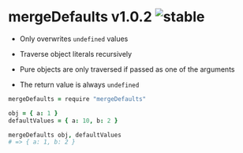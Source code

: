 
# mergeDefaults v1.0.2 ![stable](https://img.shields.io/badge/stability-stable-4EBA0F.svg?style=flat)

- Only overwrites `undefined` values

- Traverse object literals recursively

- Pure objects are only traversed if passed as one of the arguments

- The return value is always `undefined`

```coffee
mergeDefaults = require "mergeDefaults"

obj = { a: 1 }
defaultValues = { a: 10, b: 2 }

mergeDefaults obj, defaultValues
# => { a: 1, b: 2 }
```
